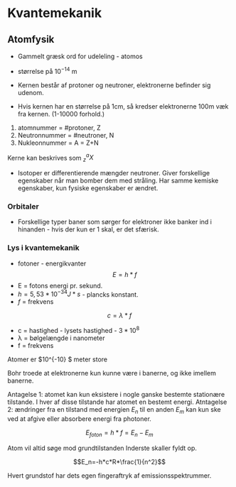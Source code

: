 # Kvantemekanik

## Atomfysik

* Gammelt græsk ord for udeleling - atomos

* størrelse på $10^{-14}$ m
* Kernen består af protoner og neutroner, elektronerne befinder sig udenom.
* Hvis kernen har en størrelse på 1cm, så kredser elektronerne 100m væk fra kernen. (1-10000 forhold.)


1. atomnummer = #protoner, Z
2. Neutronnummer = #neutroner, N
3. Nukleonnummer = A = Z+N

Kerne kan beskrives som $^a_zX$

* Isotoper er differentierende mængder neutroner. Giver forskellige egenskaber når man bomber dem med stråling. Har samme kemiske egenskaber, kun fysiske egenskaber er ændret. 

### Orbitaler

* Forskellige typer baner som sørger for elektroner ikke banker ind i hinanden - hvis der kun er 1 skal, er det sfærisk.

### Lys i kvantemekanik

* fotoner - energikvanter
$$E=h*f$$
* E =  fotons energi pr. sekund. 
* $h = 5,53*10^{-34} J*s$ - plancks konstant. 
* $f$ = frekvens

$$c=λ*f$$
* c = hastighed - lysets hastighed - $3*10^8$
* λ = bølgelængde i nanometer
* f = frekvens


Atomer er $10^{-10} $ meter store

Bohr troede at elektronerne kun kunne være i banerne, og ikke imellem banerne. 

Antagelse 1: atomet kan kun eksistere i nogle ganske bestemte stationære tilstande. I hver af disse tilstande har atomet en bestemt energi. 
Atntagelse 2: ændringer fra en tilstand med energien $E_n$ til en anden $E_m$ kan kun ske ved at afgive eller absorbere energi fra photoner. 

$$E_{foton}=h*f=E_n-E_m$$

Atom vil altid søge mod grundtilstanden
Inderste skaller fyldt op. 

$$E_n=-h*c*R*\frac{1}{n^2}$$

Hvert grundstof har dets egen fingeraftryk af emissionsspektrummer. 